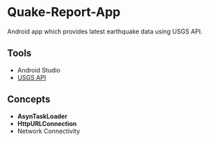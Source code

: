 # Quake-Report-App
Android app which provides latest earthquake data using USGS API.

## Tools
- Android Studio
- [USGS API](https://earthquake.usgs.gov/fdsnws/event/1/)

## Concepts
- **AsynTaskLoader**
- **HttpURLConnection**
- Network Connectivity
